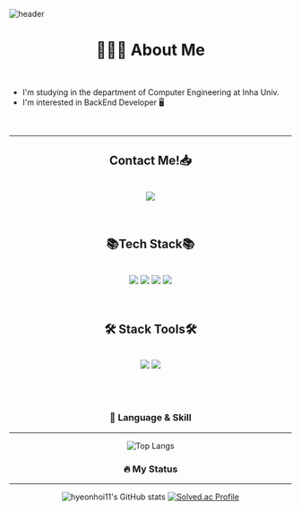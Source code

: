 ![header](https://capsule-render.vercel.app/api?type=waving&color=A3DCBE&height=300&section=header&text=mo_o.noe%20&fontSize=90)

<h1 align="center"> 👩🏻‍💻 About Me </h1> <br>

- I'm studying in the department of Computer Engineering at Inha Univ.
- I'm interested in BackEnd Developer 🖥️

<br><hr>

<h2 align="center">Contact Me!📥</h2><br>
<div align="center"><img src="https://img.shields.io/badge/hyeonhoi11@naver.com-white?style=for-the-badge&logo=Naver&logoColor=#03C75A"/></a><br><br><br>


<h2 align="center">📚Tech Stack📚</h2> <br>
<div align="center"> <img src="https://img.shields.io/badge/Java-red?style=flat&logo=Java&logoColor=white"/></a> <img src="https://img.shields.io/badge/C++-00599C?style=flat&logo=C%2B%2B&logoColor=white"/></a> <img src="https://img.shields.io/badge/MySQL-4479A1?style=flat&logo=MYSQL&logoColor=white"/></a> <img src="https://img.shields.io/badge/HTML-E34F26?style=flat&logo=HTML5&logoColor=white"/></a><br><br><br>


<h2 align="center">🛠️ Stack Tools🛠️ </h2> <br>
<div align="center"> <img src="https://img.shields.io/badge/VScode-007ACC?style=flat&logo=VisualStudioCode&logoColor=white"/></a>  <img src="https://img.shields.io/badge/IntelliJ-000000?style=flat&logo=IntelliJ IDEA&logoColor=white"/></a></div>
<br><br><br>

### 💪 Language & Skill
---

![Top Langs](https://github-readme-stats.vercel.app/api/top-langs/?username=hyeonhoi11&layout=compact)


### 🔥 My Status
---
![hyeonhoi11's GitHub stats](https://github-readme-stats.vercel.app/api?username=hyeonhoi11&show_icons=true&theme=radical) [![Solved.ac Profile](http://mazassumnida.wtf/api/v2/generate_badge?boj=mo_o_noe)](https://solved.ac/mo_o_noe/)
